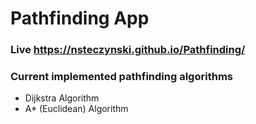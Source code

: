 # Pathfinding App
### **Live** https://nsteczynski.github.io/Pathfinding/
### Current implemented pathfinding algorithms
- Dijkstra Algorithm
- A* (Euclidean) Algorithm
